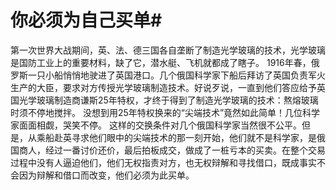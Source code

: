 # 你必须为自己买单#
第一次世界大战期间，英、法、德三国各自垄断了制造光学玻璃的技术，光学玻璃是国防工业上的重要材料，缺了它，潜水艇、飞机就都成了瞎子。
1916年春，俄罗斯一只小船悄悄地驶进了英国港口。几个俄国科学家下船后拜访了英国负责军火生产的大臣，要求对方传授光学玻璃制造技术。好说歹说，一直到他们答应给予英国光学玻璃制造商谦斯25年特权，才终于得到了制造光学玻璃的技术：熬熔玻璃时须不停地搅拌。
没想到用25年特权换来的“尖端技术”竟然如此简单！几位科学家面面相觑，哭笑不停。
这样的交换条件对几个俄国科学家当然很不公平。但是，从乘船赴英寻求他们眼中的尖端技术的那一刻开始，他们就不是科学家，是俄国商人，经过一番讨价还价，最后拍板成交，做成了一桩亏本的买卖。在整个交易过程中没有人逼迫他们，他们无权指责对方，也无权辩解和寻找借口，既成事实不会因为辩解和借口而改变，他们必须为此买单。
  